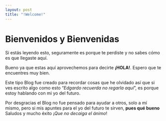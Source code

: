 ```yaml
---
layout: post
title: "!Welcome!"
---
```


# Bienvenidos y Bienvenidas

Si estás leyendo esto, seguramente es porque te perdiste y no sabes cómo es que llegaste aquí.

Bueno ya que estas aquí aprovechemos para decirte **¡HOLA!**. Espero que te encuentres muy bien.

Este tipo Blog fue creado para recordar cosas que he olvidado así que si ves escrito algo como esto “*Edgardo recuerda no regarla aquí*”, es porque estoy hablando con mi yo del futuro.

Por desgracias el Blog no fue pensado para ayudar a otros, solo a mí mismo, pero si mis apuntes para el yo del futuro te sirven, **pues qué bueno**
Saludos y mucho éxito ¡*Que no decaiga el ánimo*!
